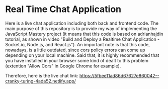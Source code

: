 # Real Time Chat Application

Here is a live chat application including both back and frontend code. The main purpose of this repository is to provide my way of implementing the JavaScript Mastery project (it means that this code is based on adrianhajdin tutorial, as shown in video "Build and Deploy a Realtime Chat Application - Socket.io, Node.js, and React.js").
An important note is that this code, nowadays, is a little outdated, since cors policy errors can come up depending on your local machine. Said that, it is highly recommended that you have installed in your browser some kind of dealt to this problem (extention "Allow Cors" in Google Chrome for example).

Therefore, here is the live chat link: https://5fbee11ad86d67627e860042--cranky-turing-4ada52.netlify.app/

